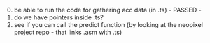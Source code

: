 0. be able to run the code for gathering acc data (in .ts) - PASSED - 
1. do we have pointers inside .ts?
2. see if you can call the predict function (by looking at the neopixel project repo - that links .asm with .ts)
